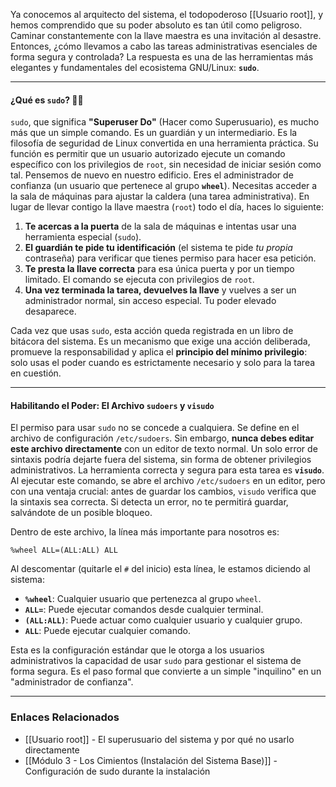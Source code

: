 Ya conocemos al arquitecto del sistema, el todopoderoso [[Usuario root]], y hemos comprendido que su poder absoluto es tan útil como peligroso. Caminar constantemente con la llave maestra es una invitación al desastre. Entonces, ¿cómo llevamos a cabo las tareas administrativas esenciales de forma segura y controlada? La respuesta es una de las herramientas más elegantes y fundamentales del ecosistema GNU/Linux: **`sudo`**.

---
#### ¿Qué es `sudo`? 🧑‍🔧
`sudo`, que significa **"Superuser Do"** (Hacer como Superusuario), es mucho más que un simple comando. Es un guardián y un intermediario. Es la filosofía de seguridad de Linux convertida en una herramienta práctica. Su función es permitir que un usuario autorizado ejecute un comando específico con los privilegios de `root`, sin necesidad de iniciar sesión como tal.
Pensemos de nuevo en nuestro edificio. Eres el administrador de confianza (un usuario que pertenece al grupo **`wheel`**). Necesitas acceder a la sala de máquinas para ajustar la caldera (una tarea administrativa). En lugar de llevar contigo la llave maestra (`root`) todo el día, haces lo siguiente:
1. **Te acercas a la puerta** de la sala de máquinas e intentas usar una herramienta especial (`sudo`).
2. **El guardián te pide tu identificación** (el sistema te pide _tu propia_ contraseña) para verificar que tienes permiso para hacer esa petición.
3. **Te presta la llave correcta** para esa única puerta y por un tiempo limitado. El comando se ejecuta con privilegios de `root`.
4. **Una vez terminada la tarea, devuelves la llave** y vuelves a ser un administrador normal, sin acceso especial. Tu poder elevado desaparece.

Cada vez que usas `sudo`, esta acción queda registrada en un libro de bitácora del sistema. Es un mecanismo que exige una acción deliberada, promueve la responsabilidad y aplica el **principio del mínimo privilegio**: solo usas el poder cuando es estrictamente necesario y solo para la tarea en cuestión.

---
#### Habilitando el Poder: El Archivo `sudoers` y `visudo`

El permiso para usar `sudo` no se concede a cualquiera. Se define en el archivo de configuración `/etc/sudoers`. Sin embargo, **nunca debes editar este archivo directamente** con un editor de texto normal. Un solo error de sintaxis podría dejarte fuera del sistema, sin forma de obtener privilegios administrativos.
La herramienta correcta y segura para esta tarea es **`visudo`**. Al ejecutar este comando, se abre el archivo `/etc/sudoers` en un editor, pero con una ventaja crucial: antes de guardar los cambios, `visudo` verifica que la sintaxis sea correcta. Si detecta un error, no te permitirá guardar, salvándote de un posible bloqueo.

Dentro de este archivo, la línea más importante para nosotros es:

`%wheel ALL=(ALL:ALL) ALL`

Al descomentar (quitarle el `#` del inicio) esta línea, le estamos diciendo al sistema:
- **`%wheel`**: Cualquier usuario que pertenezca al grupo `wheel`.
- **`ALL=`**: Puede ejecutar comandos desde cualquier terminal.
- **`(ALL:ALL)`**: Puede actuar como cualquier usuario y cualquier grupo.
- **`ALL`**: Puede ejecutar cualquier comando.

Esta es la configuración estándar que le otorga a los usuarios administrativos la capacidad de usar `sudo` para gestionar el sistema de forma segura. Es el paso formal que convierte a un simple "inquilino" en un "administrador de confianza".

---
### Enlaces Relacionados
- [[Usuario root]] - El superusuario del sistema y por qué no usarlo directamente
- [[Módulo 3 - Los Cimientos (Instalación del Sistema Base)]] - Configuración de sudo durante la instalación